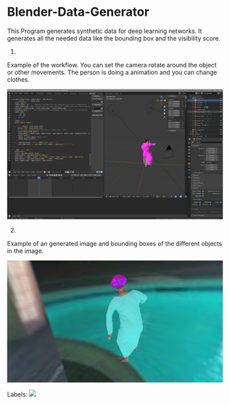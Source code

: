 # Blender-Data-Generator

This Program generates synthetic data for deep learning networks. It generates all the needed data like the bounding box and the visibility score. 

1. 

Example of the workflow. You can set the camera rotate around the object or other movements. The person is doing a animation and you can change clothes. 

![](https://github.com/BenSa0112/Blender-Data-Generator/blob/master/images/1.png)

2.

Example of an generated image and bounding boxes of the different objects in the image.

![](https://github.com/BenSa0112/Blender-Data-Generator/blob/master/9-9y-9p.png)


Labels:
![](https://github.com/BenSa0112/Blender-Data-Generator/blob/master/2.png)

